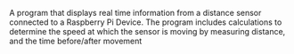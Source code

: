 A program that displays real time information from a distance sensor connected to a Raspberry Pi Device. The program includes calculations to determine the speed at which the sensor is moving by measuring distance, and the time before/after movement
